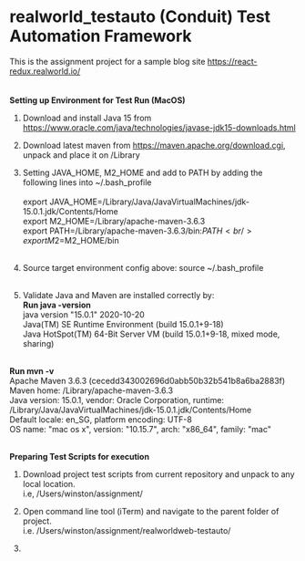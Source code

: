# realworld_testauto (Conduit) Test Automation Framework
This is the assignment project for a sample blog site https://react-redux.realworld.io/
<br/><br/><br/>
**Setting up Environment for Test Run (MacOS)**

1. Download and install Java 15 from https://www.oracle.com/java/technologies/javase-jdk15-downloads.html

2. Download latest maven from https://maven.apache.org/download.cgi, unpack and place it on /Library

3. Setting JAVA_HOME, M2_HOME and add to PATH by adding the following lines into ~/.bash_profile <br/><br/>
export JAVA_HOME=/Library/Java/JavaVirtualMachines/jdk-15.0.1.jdk/Contents/Home<br/>
export M2_HOME=/Library/apache-maven-3.6.3<br/>
export PATH=/Library/apache-maven-3.6.3/bin:$PATH<br/>
export M2=$M2_HOME/bin<br/><br/>

4. Source target environment config above:
source ~/.bash_profile
<br/><br/>

5. Validate Java and Maven are installed correctly by: <br/>
**Run java -version**<br/>
java version "15.0.1" 2020-10-20<br/>
Java(TM) SE Runtime Environment (build 15.0.1+9-18)<br/>
Java HotSpot(TM) 64-Bit Server VM (build 15.0.1+9-18, mixed mode, sharing)<br/><br/>

**Run mvn -v**<br/>
Apache Maven 3.6.3 (cecedd343002696d0abb50b32b541b8a6ba2883f)<br/>
Maven home: /Library/apache-maven-3.6.3<br/>
Java version: 15.0.1, vendor: Oracle Corporation, runtime: /Library/Java/JavaVirtualMachines/jdk-15.0.1.jdk/Contents/Home<br/>
Default locale: en_SG, platform encoding: UTF-8<br/>
OS name: "mac os x", version: "10.15.7", arch: "x86_64", family: "mac"<br/><br/>


**Preparing Test Scripts for execution**

1. Download project test scripts from current repository and unpack to any local location. <br/>
i.e, /Users/winston/assignment/

2. Open command line tool (iTerm) and navigate to the parent folder of project. <br/>
i.e. /Users/winston/assignment/realworldweb-testauto/

3. 
